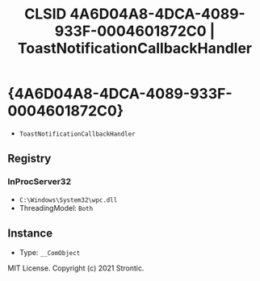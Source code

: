 ﻿---
title: "CLSID 4A6D04A8-4DCA-4089-933F-0004601872C0 | ToastNotificationCallbackHandler"
excerpt: What is COM-Object CLSID 4A6D04A8-4DCA-4089-933F-0004601872C0?
---

# {4A6D04A8-4DCA-4089-933F-0004601872C0}

* `ToastNotificationCallbackHandler`

## Registry


### InProcServer32

* `C:\Windows\System32\wpc.dll`
* ThreadingModel: `Both`

## Instance

* Type: `__ComObject`

MIT License. Copyright (c) 2021 Strontic.


